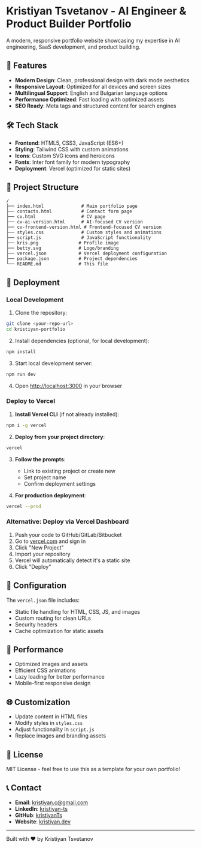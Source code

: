 # Kristiyan Tsvetanov - AI Engineer & Product Builder Portfolio

A modern, responsive portfolio website showcasing my expertise in AI engineering, SaaS development, and product building.

## 🚀 Features

- **Modern Design**: Clean, professional design with dark mode aesthetics
- **Responsive Layout**: Optimized for all devices and screen sizes
- **Multilingual Support**: English and Bulgarian language options
- **Performance Optimized**: Fast loading with optimized assets
- **SEO Ready**: Meta tags and structured content for search engines

## 🛠️ Tech Stack

- **Frontend**: HTML5, CSS3, JavaScript (ES6+)
- **Styling**: Tailwind CSS with custom animations
- **Icons**: Custom SVG icons and heroicons
- **Fonts**: Inter font family for modern typography
- **Deployment**: Vercel (optimized for static sites)

## 📁 Project Structure

```
/
├── index.html              # Main portfolio page
├── contacts.html           # Contact form page
├── cv.html                 # CV page
├── cv-ai-version.html      # AI-focused CV version
├── cv-frontend-version.html # Frontend-focused CV version
├── styles.css              # Custom styles and animations
├── script.js               # JavaScript functionality
├── kris.png               # Profile image
├── betty.svg              # Logo/branding
├── vercel.json            # Vercel deployment configuration
├── package.json           # Project dependencies
└── README.md              # This file
```

## 🚀 Deployment

### Local Development

1. Clone the repository:
```bash
git clone <your-repo-url>
cd kristiyan-portfolio
```

2. Install dependencies (optional, for local development):
```bash
npm install
```

3. Start local development server:
```bash
npm run dev
```

4. Open [http://localhost:3000](http://localhost:3000) in your browser

### Deploy to Vercel

1. **Install Vercel CLI** (if not already installed):
```bash
npm i -g vercel
```

2. **Deploy from your project directory**:
```bash
vercel
```

3. **Follow the prompts**:
   - Link to existing project or create new
   - Set project name
   - Confirm deployment settings

4. **For production deployment**:
```bash
vercel --prod
```

### Alternative: Deploy via Vercel Dashboard

1. Push your code to GitHub/GitLab/Bitbucket
2. Go to [vercel.com](https://vercel.com) and sign in
3. Click "New Project"
4. Import your repository
5. Vercel will automatically detect it's a static site
6. Click "Deploy"

## 🔧 Configuration

The `vercel.json` file includes:
- Static file handling for HTML, CSS, JS, and images
- Custom routing for clean URLs
- Security headers
- Cache optimization for static assets

## 📱 Performance

- Optimized images and assets
- Efficient CSS animations
- Lazy loading for better performance
- Mobile-first responsive design

## 🌐 Customization

- Update content in HTML files
- Modify styles in `styles.css`
- Adjust functionality in `script.js`
- Replace images and branding assets

## 📄 License

MIT License - feel free to use this as a template for your own portfolio!

## 📞 Contact

- **Email**: kristiyan.c@gmail.com
- **LinkedIn**: [kristiyan-ts](https://www.linkedin.com/in/kristiyan-ts/)
- **GitHub**: [kristiyanTs](https://github.com/kristiyanTs/)
- **Website**: [kristiyan.dev](https://kristiyan.dev)

---

Built with ❤️ by Kristiyan Tsvetanov
